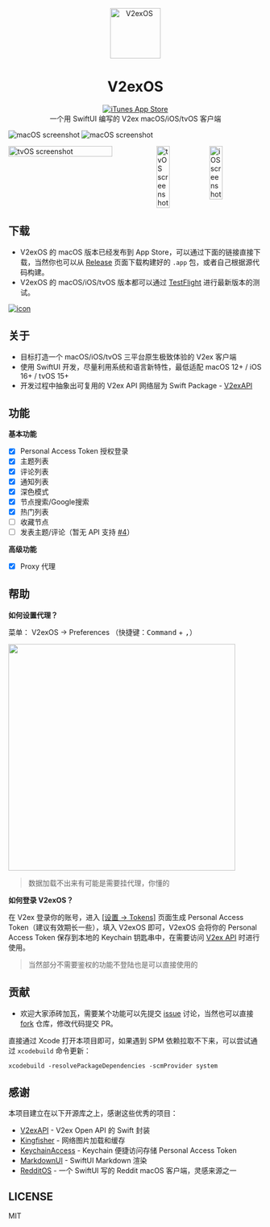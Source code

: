 <p align="center">
  <a href="https://apps.apple.com/cn/app/v2exos/id6443544914?mt=12">
    <img src="/V2exOS/Assets.xcassets/AppIcon.appiconset/icon_256.png" alt="V2exOS" title="V2exOS" width="100" />
  </a>
  <h1 align="center">V2exOS</h1>
  <div align="center">
    <a href="https://apps.apple.com/cn/app/v2exos/id6443544914?mt=12"><img alt="iTunes App Store" src="https://img.shields.io/itunes/v/6443544914?logo=appstore&label=Mac%20App%20Store&labelColor=white"></a>
  </div>
  <div align="center">一个用 SwiftUI 编写的 V2ex macOS/iOS/tvOS 客户端</div>
</p>

![macOS screenshot](https://user-images.githubusercontent.com/2088605/192312063-def16466-052b-457a-9b4c-856b2afb3a42.png#gh-dark-mode-only)
![macOS screenshot](https://user-images.githubusercontent.com/2088605/192312051-9ec1e43d-4aee-46fb-a61f-fd865e35fca4.png#gh-light-mode-only)

<div style="display: flex">
  <img src="https://user-images.githubusercontent.com/2088605/219903872-311b54cb-59fd-4568-b057-469cd6ebee93.png" width="70%" alt="tvOS screenshot" />
  <img src="https://user-images.githubusercontent.com/2088605/219903934-8fddee2e-51d5-493a-b01d-38a4a55970a1.png#gh-dark-mode-only" width="25%" alt="tvOS screenshot" />
  <img src="https://user-images.githubusercontent.com/2088605/219903581-ce11de4b-c0d9-4843-844a-afd21d3f6993.png#gh-light-mode-only" width="25%" alt="iOS screenshot" />
</div>


## 下载

- V2exOS 的 macOS 版本已经发布到 App Store，可以通过下面的链接直接下载，当然你也可以从 [Release](https://github.com/isaced/V2exOS/releases) 页面下载构建好的 `.app` 包，或者自己根据源代码构建。
- V2exOS 的 macOS/iOS/tvOS 版本都可以通过 [TestFlight](https://testflight.apple.com/join/MOtKdxHH) 进行最新版本的测试。

[![icon](https://github.com/user-attachments/assets/7352a4a4-d15c-4aca-b553-a3a30a5d9f5a)](https://apps.apple.com/cn/app/v2exos/id6443544914?mt=12)


## 关于

- 目标打造一个 macOS/iOS/tvOS 三平台原生极致体验的 V2ex 客户端
- 使用 SwiftUI 开发，尽量利用系统和语言新特性，最低适配 macOS 12+ / iOS 16+ / tvOS 15+
- 开发过程中抽象出可复用的 V2ex API 网络层为 Swift Package - [V2exAPI](https://github.com/isaced/V2exAPI)

## 功能

**基本功能**

- [x] Personal Access Token 授权登录
- [x] 主题列表
- [x] 评论列表
- [x] 通知列表
- [x] 深色模式
- [x] 节点搜索/Google搜索
- [x] 热门列表
- [ ] 收藏节点
- [ ] 发表主题/评论（暂无 API 支持 [#4](https://github.com/isaced/V2exOS/issues/4)）

**高级功能**

- [x] Proxy 代理

## 帮助

**如何设置代理？**

菜单： V2exOS -> Preferences （快捷键：<kbd>Command</kbd> + <kbd>,</kbd>）

<img src="https://user-images.githubusercontent.com/2088605/193294617-e027d1da-8bd7-44f4-9ade-11f2cf807d81.png" width="450">

> 数据加载不出来有可能是需要挂代理，你懂的

**如何登录 V2exOS？**

在 V2ex 登录你的账号，进入 [[设置 -> Tokens]](https://v2ex.com/settings/tokens) 页面生成 Personal Access Token（建议有效期长一些），填入 V2exOS 即可，V2exOS 会将你的 Personal Access Token 保存到本地的 Keychain 钥匙串中，在需要访问 [V2ex API](https://v2ex.com/help/api) 时进行使用。

> 当然部分不需要鉴权的功能不登陆也是可以直接使用的

## 贡献

- 欢迎大家添砖加瓦，需要某个功能可以先提交 [issue](https://github.com/isaced/V2exOS/issues) 讨论，当然也可以直接 [fork](https://github.com/isaced/V2exOS/fork) 仓库，修改代码提交 PR。

直接通过 Xcode 打开本项目即可，如果遇到 SPM 依赖拉取不下来，可以尝试通过 `xcodebuild` 命令更新：

```shell
xcodebuild -resolvePackageDependencies -scmProvider system
```

## 感谢

本项目建立在以下开源库之上，感谢这些优秀的项目：

- [V2exAPI](https://github.com/isaced/V2exAPI) - V2ex Open API 的 Swift 封装
- [Kingfisher](https://github.com/onevcat/Kingfisher) - 网络图片加载和缓存
- [KeychainAccess](https://github.com/kishikawakatsumi/KeychainAccess) - Keychain 便捷访问存储 Personal Access Token
- [MarkdownUI](https://github.com/gonzalezreal/MarkdownUI) - SwiftUI Markdown 渲染
- [RedditOS](https://github.com/Dimillian/RedditOS) - 一个 SwiftUI 写的 Reddit macOS 客户端，灵感来源之一

## LICENSE

MIT
